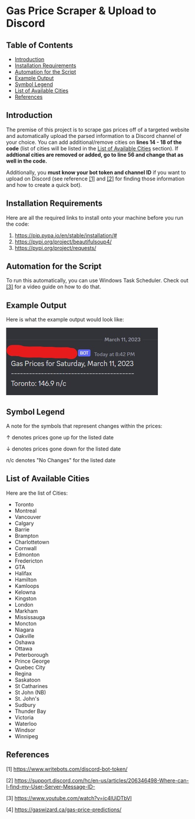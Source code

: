 # Gas Price Scraper & Upload to Discord

## Table of Contents

- [Introduction](#Introduction)
- [Installation Requirements](#Installation-Requirements)
- [Automation for the Script](#Automation-for-the-Script)
- [Example Output](#Example-Output)
- [Symbol Legend](#Symbol-Legend)
- [List of Available Cities](#List-of-Available-Cities)
- [References](#References)

<h2 id="#Introduction">Introduction</h2>

The premise of this project is to scrape gas prices off of a targeted website and automatically upload the parsed information to a Discord channel of your choice. You can add additional/remove cities on **lines 14 - 18 of the code** (list of cities will be listed in the [List of Available Cities](#List-of-Available-Cities) section). If **addtional cities are removed or added, go to line 56 and change that as well in the code.**

Additionally, you **must know your bot token and channel ID** if you want to upload on Discord (see reference [[1]](#References) and [[2]](#References) for finding those information and how to create a quick bot).

<h2 id="#Installation-Requirements">Installation Requirements</h2>

Here are all the required links to install onto your machine before you run the code:

1. https://pip.pypa.io/en/stable/installation/#
2. https://pypi.org/project/beautifulsoup4/
3. https://pypi.org/project/requests/

<h2 id="#Automation-for-the-Script">Automation for the Script</h2>

To run this automatically, you can use Windows Task Scheduler. Check out [[3]](#References) for a video guide on how to do that.

 <h2 id="#Example-Output">Example Output</h2>

Here is what the example output would look like:

![My Image](images/git_image1.jpg)

<h2 id="#Symbol-Legend">Symbol Legend</h2>

A note for the symbols that represent changes within the prices: 

↑ denotes prices gone up for the listed date

↓ denotes prices gone down for the listed date

n/c denotes "No Changes" for the listed date

<h2 id="#List-of-Available-Cities">List of Available Cities</h2>

Here are the list of Cities:

- Toronto
- Montreal
- Vancouver
- Calgary
- Barrie
- Brampton
- Charlottetown
- Cornwall
- Edmonton
- Fredericton
- GTA
- Halifax
- Hamilton
- Kamloops
- Kelowna
- Kingston
- London
- Markham
- Mississauga
- Moncton
- Niagara
- Oakville
- Oshawa
- Ottawa
- Peterborough
- Prince George
- Quebec City
- Regina
- Saskatoon
- St Catharines
- St John (NB)
- St. John's
- Sudbury
- Thunder Bay
- Victoria
- Waterloo
- Windsor
- Winnipeg
## References

[1] https://www.writebots.com/discord-bot-token/

[2] https://support.discord.com/hc/en-us/articles/206346498-Where-can-I-find-my-User-Server-Message-ID-

[3] https://www.youtube.com/watch?v=ic4lUiDTbVI

[4] https://gaswizard.ca/gas-price-predictions/
